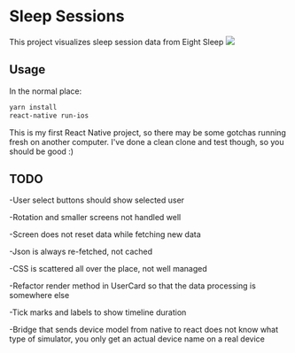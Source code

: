 # Sleep Sessions

This project visualizes sleep session data from Eight Sleep
![](demo.gif)

## Usage
In the normal place:
```bash
yarn install
react-native run-ios
```
This is my first React Native project, so there may be some gotchas running fresh on another computer. I've done a clean clone and test though, so you should be good :)

## TODO

-User select buttons should show selected user

-Rotation and smaller screens not handled well

-Screen does not reset data while fetching new data

-Json is always re-fetched, not cached

-CSS is scattered all over the place, not well managed

-Refactor render method in UserCard so that the data processing is somewhere else

-Tick marks and labels to show timeline duration

-Bridge that sends device model from native to react does not know what type of simulator, you only get an actual device name on a real device
